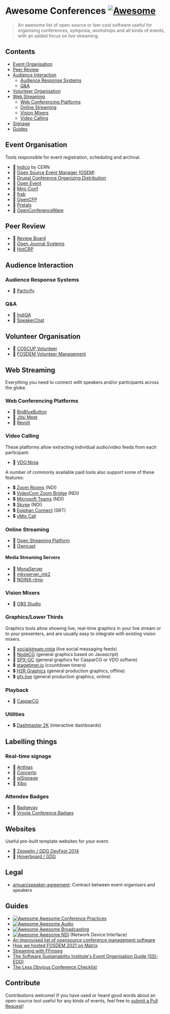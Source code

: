# Awesome Conferences [![Awesome](https://awesome.re/badge.svg)](https://awesome.re)

> An awesome list of open-source or low-cost software useful for organising conferences, symposia, workshops and all kinds of events, with an added focus on live streaming.


## Contents

- [Event Organisation](#event-organisation)
- [Peer Review](#peer-review)
- [Audience Interaction](#audience-interaction)
  - [Audience Response Systems](#audience-response-systems)
  - [Q&A](#qa)
- [Volunteer Organisation](#volunteer-organisation)
- [Web Streaming](#web-streaming)
  - [Web Conferencing Platforms](#web-conferencing-platforms)
  - [Online Streaming](#online-streaming)
  - [Vision Mixers](#vision-mixers)
  - [Video Calling](#video-calling)
- [Signage](#signage)
- [Guides](#guides)

## Event Organisation

Tools responsible for event registration, scheduling and archival.

- :page_with_curl: [Indico](https://getindico.io/) by CERN
- :page_with_curl: [Open Source Event Manager (OSEM)](https://osem.io/)
- :page_with_curl: [Drupal Conference Organizing Distribution](https://www.drupal.org/project/cod)
- :page_with_curl: [Open Event](https://github.com/fossasia/open-event)
- :page_with_curl: [Mini-Conf](https://github.com/Mini-Conf/Mini-Conf)
- :page_with_curl: [frab](https://github.com/frab/frab)
- :page_with_curl: [OpenCFP](https://github.com/opencfp/opencfp)
- :page_with_curl: [Pretalx](https://github.com/pretalx/pretalx)
- :page_with_curl: [OpenConferenceWare](https://github.com/osbridge/openconferenceware)

## Peer Review

- :page_with_curl: [Review Board](https://www.reviewboard.org/)
- :page_with_curl: [Open Journal Systems](https://pkp.sfu.ca/ojs/)
- :page_with_curl: [HotCRP](https://github.com/kohler/hotcrp)

## Audience Interaction

### Audience Response Systems

- :page_with_curl: [Particify](https://particify.de/)

### Q&A

- :page_with_curl: [IndiQA](https://github.com/kongr45gpen/indiqa/)
- :page_with_curl: [SpeakerChat](https://github.com/dabit3/speakerchat)

## Volunteer Organisation

- :page_with_curl: [COSCUP Volunteer](https://github.com/COSCUP/COSCUP-Volunteer)
- :page_with_curl: [FOSDEM Volunteer Management](https://github.com/FOSDEM/volunteers)

## Web Streaming

Everything you need to connect with speakers and/or participants across the globe.

### Web Conferencing Platforms

- :page_with_curl: [BigBlueButton](https://bigbluebutton.org/)
- :page_with_curl: [Jitsi Meet](https://meet.jit.si/)
- :page_with_curl: [Revolt](https://github.com/revoltchat)

### Video Calling

These platforms allow extracting individual audio/video feeds from each participant:

- :page_with_curl: [VDO.Ninja](https://github.com/steveseguin/vdo.ninja)

A number of commonly available paid tools also support some of these features:

- :heavy_dollar_sign: [Zoom Rooms](https://support.zoom.us/hc/en-us/articles/360061903532-Using-Network-Device-Interface-NDI-) (NDI)
- :heavy_dollar_sign: [VideoCom Zoom Bridge](https://www.videocom.at/zoom-bridge) (NDI)
- :heavy_dollar_sign: [Microsoft Teams](https://support.microsoft.com/en-us/office/broadcasting-audio-and-video-from-teams-with-ndi-and-sdi-technology-e91a0adb-96b9-4dca-a2cd-07181276afa3) (NDI)
- :heavy_dollar_sign: [Skype](https://www.skype.com/en/content-creators/) (NDI)
- :heavy_dollar_sign: [Epiphan Connect](https://www.epiphan.com/connect/) (SRT)
- :heavy_dollar_sign: [vMix Call](https://www.vmix.com/products/vmix-call.aspx)

### Online Streaming

- :page_with_curl: [Open Streaming Platform](https://openstreamingplatform.com/)
- :page_with_curl: [Owncast](https://owncast.online/)

#### Media Streaming Servers

- :page_with_curl: [MonaServer](https://github.com/MonaSolutions/MonaServer2)
- :page_with_curl: [mkvserver_mk2](https://github.com/klaxa/mkvserver_mk2)
- :page_with_curl: [NGINX-rtmp](https://github.com/arut/nginx-rtmp-module)

### Vision Mixers

- :page_with_curl: [OBS Studio](https://github.com/revoltchat)

### Graphics/Lower Thirds

Graphics tools allow showing live, real-time graphics in your live stream or to your presenters, and are
usually easy to integrate with existing vision mixers.

- :page_with_curl: [socialstream.ninja](https://github.com/steveseguin/social_stream) (live social messaging feeds)
- :page_with_curl: [NodeCG](https://github.com/nodecg/nodecg) (general graphics based on Javascript)
- :page_with_curl: [SPX-GC](https://github.com/tuomoku/spx-gc/) (general graphics for CasparCG or VDO softwre)
- :heavy_dollar_sign: [stagetimer.io](https://stagetimer.io/) (countdown timers)
- :heavy_dollar_sign: [H2R Graphics](https://h2r.graphics/) (general production graphics, offline)
- :heavy_dollar_sign: [gfx.live](https://gfx.live/) (general production graphics, online)

### Playback

- :page_with_curl: [CasparCG](https://github.com/CasparCG/)

### Utilities

- :heavy_dollar_sign: [Dashmaster 2K](https://dashmaster2k.com/) (interactive dashboards)

## Labelling things

### Real-time signage

- :page_with_curl: [Anthias](https://github.com/Screenly/Anthias)
- :page_with_curl: [Concerto](https://github.com/concerto/concerto)
- :page_with_curl: [piSignage](https://github.com/colloqi/piSignage)
- :page_with_curl: [Xibo](https://github.com/xibosignage/xibo)

### Attendee Badges

- :page_with_curl: [Badgeyay](https://github.com/fossasia/badgeyay)
- :page_with_curl: [Vrooje Conference Badges](https://github.com/vrooje/conference-badges)

## Websites

Useful pre-built template websites for your event.

- :page_with_curl: [Zeppelin / GDG DevFest 2014](https://github.com/gdg-x/zeppelin)
- :page_with_curl: [Hoverboard / GDG](https://github.com/gdg-x/hoverboard)

## Legal

- [anjuan/speaker-agreement](https://github.com/anjuan/speaker-agreement): Contract between event organisers and speakers

## Guides

- [![Awesome](https://awesome.re/badge.svg) Awesome Conference Practices](https://github.com/kitze/awesome-conference-practices)
- [![Awesome](https://awesome.re/badge.svg) Awesome Audio](https://github.com/DolbyIO/awesome-audio)
- [![Awesome](https://awesome.re/badge.svg) Awesome Broadcasting](https://github.com/ebu/awesome-broadcasting)
- [![Awesome](https://awesome.re/badge.svg) Awesome NDI](https://github.com/florisporro/awesome-ndi) (Network Device Interface)
- [An improvised list of opensource conference management software](https://olea.org/diario/2017/10/27/opensource-conference-management-software.html)
- [How we hosted FOSDEM 2021 on Matrix](https://matrix.org/blog/2021/02/15/how-we-hosted-fosdem-2021-on-matrix)
- [Streaming with FFmpeg](https://trac.ffmpeg.org/wiki/StreamingGuide)
- [The Software Sustainability Institute's Event Organisation Guide (SSI-EOG)](https://event-organisation-guide.readthedocs.io/en/latest/index.html)
- [The Less Obvious Conference Checklist](https://github.com/mxsasha/lessobviouschecklist)

## Contribute

Contributions welcome! If you have used or heard good words about an open-source tool useful for any kinds of events, feel free to [submit a Pull Request](https://github.com/kongr45gpen/awesome-conferences/pulls)!
